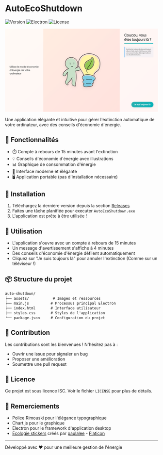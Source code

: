 # AutoEcoShutdown

![Version](https://img.shields.io/badge/version-1.0.0-blue)
![Electron](https://img.shields.io/badge/Electron-28.1.0-green)
![License](https://img.shields.io/badge/license-ISC-orange)

![Interface de l'application](docs/screenshot.png)

Une application élégante et intuitive pour gérer l'extinction automatique de votre ordinateur, avec des conseils d'économie d'énergie.

## 🌟 Fonctionnalités

- ⏱️ Compte à rebours de 15 minutes avant l'extinction
- 💡 Conseils d'économie d'énergie avec illustrations
- 📊 Graphique de consommation d'énergie
- 🎨 Interface moderne et élégante
- 🖥️ Application portable (pas d'installation nécessaire)

## 🚀 Installation

1. Téléchargez la dernière version depuis la section [Releases](https://github.com/Ronnarrdd/AutoEcoShutdown/releases/)
2. Faites une tâche planifiée pour executer `AutoEcoShutdown.exe`
3. L'application est prête à être utilisée !

## 🎯 Utilisation

- L'application s'ouvre avec un compte à rebours de 15 minutes
- Un message d'avertissement s'affiche à 4 minutes
- Des conseils d'économie d'énergie défilent automatiquement
- Cliquez sur "Je suis toujours là" pour annuler l'extinction (Comme sur un téléviseur !)

## 📦 Structure du projet

```
auto-shutdown/
├── assets/           # Images et ressources
├── main.js          # Processus principal Electron
├── index.html       # Interface utilisateur
├── styles.css       # Styles de l'application
└── package.json     # Configuration du projet
```

## 🤝 Contribution

Les contributions sont les bienvenues ! N'hésitez pas à :
- Ouvrir une issue pour signaler un bug
- Proposer une amélioration
- Soumettre une pull request

## 📝 Licence

Ce projet est sous licence ISC. Voir le fichier `LICENSE` pour plus de détails.

## 🙏 Remerciements

- Police Rimouski pour l'élégance typographique
- Chart.js pour le graphique
- Electron pour le framework d'application desktop
- [Écologie stickers](https://www.flaticon.com/fr/stickers-gratuites/ecologie) créés par [paulalee](https://www.flaticon.com/fr/auteurs/paulalee) - [Flaticon](https://www.flaticon.com/fr/)

---

Développé avec ❤️ pour une meilleure gestion de l'énergie 
